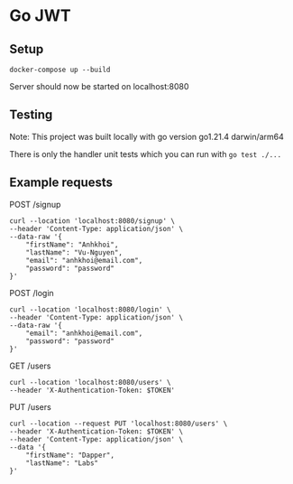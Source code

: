 # Go JWT

## Setup
```
docker-compose up --build
```
Server should now be started on localhost:8080

## Testing
Note: This project was built locally with go version go1.21.4 darwin/arm64

There is only the handler unit tests which you can run with `go test ./...`

## Example requests
POST /signup
```
curl --location 'localhost:8080/signup' \
--header 'Content-Type: application/json' \
--data-raw '{
    "firstName": "Anhkhoi",
    "lastName": "Vu-Nguyen",
    "email": "anhkhoi@email.com",
    "password": "password"
}'
```

POST /login
```
curl --location 'localhost:8080/login' \
--header 'Content-Type: application/json' \
--data-raw '{
    "email": "anhkhoi@email.com",
    "password": "password"
}'
```

GET /users
```
curl --location 'localhost:8080/users' \
--header 'X-Authentication-Token: $TOKEN'
```

PUT /users
```
curl --location --request PUT 'localhost:8080/users' \
--header 'X-Authentication-Token: $TOKEN' \
--header 'Content-Type: application/json' \
--data '{
    "firstName": "Dapper",
    "lastName": "Labs"
}'
```